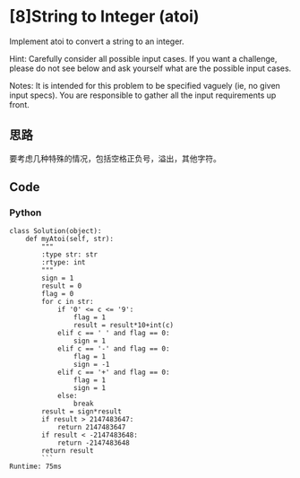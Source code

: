 # [8]String to Integer (atoi)

Implement atoi to convert a string to an integer.

Hint: Carefully consider all possible input cases. If you want a challenge, please do not see below and ask yourself what are the possible input cases.

Notes: It is intended for this problem to be specified vaguely (ie, no given input specs). You are responsible to gather all the input requirements up front.

## 思路
要考虑几种特殊的情况，包括空格正负号，溢出，其他字符。

## Code

### Python
```
class Solution(object):
    def myAtoi(self, str):
        """
        :type str: str
        :rtype: int
        """
        sign = 1
        result = 0
        flag = 0
        for c in str:
            if '0' <= c <= '9':
                flag = 1
                result = result*10+int(c)
            elif c == ' ' and flag == 0:
                sign = 1
            elif c == '-' and flag == 0:
                flag = 1
                sign = -1
            elif c == '+' and flag == 0:
                flag = 1
                sign = 1
            else:
                break
        result = sign*result
        if result > 2147483647:
            return 2147483647
        if result < -2147483648:
            return -2147483648
        return result
        ```
Runtime: 75ms





